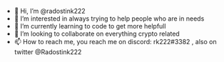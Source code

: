 - 👋 Hi, I’m @radostink222
- 👀 I’m interested in always trying to help people who are in needs
- 🌱 I’m currently learning to code to get more helpfull
- 💞️ I’m looking to collaborate on everything crypto related
- 📫 How to reach me, you reach me on discord: rk222#3382 , also on twitter @Radostink222

<!---
radostink222/radostink222 is a ✨ special ✨ repository because its `README.md` (this file) appears on your GitHub profile.
You can click the Preview link to take a look at your changes.
--->
